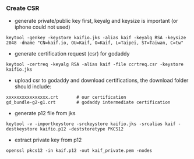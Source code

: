 ### Create CSR

* generate private/public key first,  keyalg and keysize is important (or iphone could not used)

```
keytool -genkey -keystore kaifio.jks -alias kaif -keyalg RSA -keysize 2048 -dname "CN=kaif.io, OU=Kaif, O=Kaif, L=Taipei, ST=Taiwan, C=tw"
```

* generate certification request (csr) for godaddy

```
keytool -certreq -keyalg RSA -alias kaif -file ccrtreq.csr -keystore kaifio.jks
```

* upload csr to godaddy and download certifications, the download folder should include:

```
xxxxxxxxxxxxxxxx.crt       # our certification
gd_bundle-g2-g1.crt        # godaddy intermediate certification
```

* generate p12 file from jks

```
keytool -v -importkeystore -srckeystore kaifio.jks -srcalias kaif -destkeystore kaifio.p12 -deststoretype PKCS12
```

* extract private key from p12

```
openssl pkcs12 -in kaif.p12 -out kaif_private.pem -nodes
```